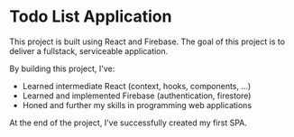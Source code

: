 # Todo List Application

This project is built using React and Firebase. The goal of this project is to deliver a fullstack, serviceable application.

By building this project, I've:
- Learned intermediate React (context, hooks, components, ...)
- Learned and implemented Firebase (authentication, firestore)
- Honed and further my skills in programming web applications

At the end of the project, I've successfully created my first SPA.
